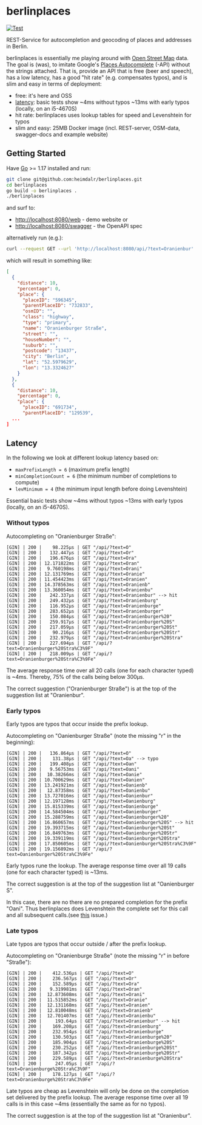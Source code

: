 # berlinplaces


[![Test](https://github.com/heimdalr/berlinplaces/actions/workflows/test.yml/badge.svg)](https://github.com/heimdalr/berlinplaces/actions/workflows/test.yml)
<!--
[![Coverage Status](https://coveralls.io/repos/github/heimdalr/arangodag/badge.svg?branch=main)](https://coveralls.io/github/heimdalr/arangodag?branch=main)
[![PkgGoDev](https://pkg.go.dev/badge/github.com/heimdalr/arangodag)](https://pkg.go.dev/github.com/heimdalr/arangodag)
[![Go Report Card](https://goreportcard.com/badge/github.com/heimdalr/arangodag)](https://goreportcard.com/report/github.com/heimdalr/arangodag)
-->

REST-Service for autocompletion and geocoding of places and addresses in Berlin.

berlinplaces is essentially me playing around with [Open Street Map](https://wiki.osmfoundation.org/wiki/Main_Page)
data. The goal is (was), to imitate Google's [Places Autocomplete](https://developers.google.com/maps/documentation/javascript/places-autocomplete#introduction)
(-API) without the strings attached. That is, provide an API that is free (beer and speech), has a low latency, has a 
good "hit rate" (e.g. compensates typos), and is slim and easy in terms of deployment: 

- free: it's here and OSS
- [latency](#latency): basic tests show ~4ms without typos ~13ms with early typos (locally, on an i5-4670S)
- hit rate: berlinplaces uses lookup tables for speed and Levenshtein for typos
- slim and easy: 25MB Docker image (incl. REST-server, OSM-data, swagger-docs and example website) 
  
## Getting Started

Have [Go](https://go.dev/) >= 1.17 installed and run: 

~~~~bash
git clone git@github.com:heimdalr/berlinplaces.git
cd berlinplaces
go build -o berlinplaces .
./berlinplaces 
~~~~

and surf to:

- <http://localhost:8080/web> - demo website or
- <http://localhost:8080/swagger> - the OpenAPI spec

alternatively run (e.g.): 

~~~~bash
curl --request GET --url 'http://localhost:8080/api/?text=Oranienbur' | jq
~~~~

which will result in something like:

~~~~json
[
  {
    "distance": 10,
    "percentage": 0,
    "place": {
      "placeID": "596345",
      "parentPlaceID": "732833",
      "osmID": "",
      "class": "highway",
      "type": "primary",
      "name": "Oranienburger Straße",
      "street": "",
      "houseNumber": "",
      "suburb": "",
      "postcode": "13437",
      "city": "Berlin",
      "lat": "52.5979629",
      "lon": "13.3324627"
    }
  },
  {
    "distance": 10,
    "percentage": 0,
    "place": {
      "placeID": "691734",
      "parentPlaceID": "129539",  
  ...
]
~~~~


## Latency

In the following we look at different lookup latency based on:

- `maxPrefixLength = 6` (maximum prefix length)
- `minCompletionCount = 6` (the minimum number of completions to compute)
- `levMinimum = 4` (the minimum input length before doing Levenshtein)

Essential basic tests show ~4ms without typos ~13ms with early typos (locally, on an i5-4670S).

### Without typos

Autocompleting on "Oranienburger Straße":

~~~~
[GIN] | 200 |    98.225µs | GET "/api/?text=O"
[GIN] | 200 |   132.447µs | GET "/api/?text=Or"
[GIN] | 200 |   196.676µs | GET "/api/?text=Ora"
[GIN] | 200 | 12.171822ms | GET "/api/?text=Oran"
[GIN] | 200 |  9.760198ms | GET "/api/?text=Orani"
[GIN] | 200 | 12.131769ms | GET "/api/?text=Oranie"
[GIN] | 200 | 11.454423ms | GET "/api/?text=Oranien"
[GIN] | 200 | 14.378563ms | GET "/api/?text=Oranienb"
[GIN] | 200 | 13.360054ms | GET "/api/?text=Oranienbu"
[GIN] | 200 |   242.337µs | GET "/api/?text=Oranienbur" --> hit
[GIN] | 200 |   249.432µs | GET "/api/?text=Oranienburg"
[GIN] | 200 |   116.952µs | GET "/api/?text=Oranienburge"
[GIN] | 200 |   283.652µs | GET "/api/?text=Oranienburger"
[GIN] | 200 |   150.084µs | GET "/api/?text=Oranienburger%20"
[GIN] | 200 |   259.917µs | GET "/api/?text=Oranienburger%20S"
[GIN] | 200 |   217.059µs | GET "/api/?text=Oranienburger%20St"
[GIN] | 200 |    90.216µs | GET "/api/?text=Oranienburger%20Str"
[GIN] | 200 |   232.979µs | GET "/api/?text=Oranienburger%20Stra"
[GIN] | 200 |   227.694µs | GET "/api/?text=Oranienburger%20Stra%C3%9F"
[GIN] | 200 |   218.009µs | GET "/api/?text=Oranienburger%20Stra%C3%9Fe"
~~~~

The average response time over all 20 calls (one for each character typed) is ~4ms. Thereby, 75% of the calls being 
below 300µs. 

The correct suggestion ("Oranienburger Straße") is at the top of the suggestion list at "Oranienbur".

### Early typos

Early typos are typos that occur inside the prefix lookup.

Autocompleting on "Oanienburger Straße" (note the missing "r" in the beginning):

~~~~
[GIN] | 200 |   136.864µs | GET "/api/?text=O"
[GIN] | 200 |    131.38µs | GET "/api/?text=Oa" --> typo
[GIN] | 200 |   199.408µs | GET "/api/?text=Oan"
[GIN] | 200 |   9.56753ms | GET "/api/?text=Oani"
[GIN] | 200 |  10.38266ms | GET "/api/?text=Oanie"
[GIN] | 200 | 10.700629ms | GET "/api/?text=Oanien"
[GIN] | 200 | 13.241921ms | GET "/api/?text=Oanienb"
[GIN] | 200 |  12.87358ms | GET "/api/?text=Oanienbu"
[GIN] | 200 | 13.727016ms | GET "/api/?text=Oanienbur"
[GIN] | 200 | 12.197128ms | GET "/api/?text=Oanienburg"
[GIN] | 200 | 15.815339ms | GET "/api/?text=Oanienburge"
[GIN] | 200 | 14.584504ms | GET "/api/?text=Oanienburger"
[GIN] | 200 | 15.288759ms | GET "/api/?text=Oanienburger%20"
[GIN] | 200 | 16.860657ms | GET "/api/?text=Oanienburger%20S" --> hit
[GIN] | 200 | 19.393715ms | GET "/api/?text=Oanienburger%20St"
[GIN] | 200 | 16.849763ms | GET "/api/?text=Oanienburger%20Str"
[GIN] | 200 | 19.339119ms | GET "/api/?text=Oanienburger%20Stra"
[GIN] | 200 | 17.850605ms | GET "/api/?text=Oanienburger%20Stra%C3%9F"
[GIN] | 200 | 19.156892ms | GET "/api/?text=Oanienburger%20Stra%C3%9Fe"
~~~~

Early typos rune the lookup. The average response time over all 19 calls (one for each character typed) is ~13ms. 

The correct suggestion is at the top of the suggestion list at "Oanienburger S".

In this case, there are no there are no prepared completion for the prefix "Oani". Thus berlinplaces does Levenshtein
the complete set for this call and all subsequent calls.(see [this](https://github.com/heimdalr/berlinplaces/issues/1) 
issue.)

### Late typos

Late typos are typos that occur outside / after the prefix lookup.  

Autocompleting on "Oranienburge Straße" (note the missing "r" in before "Straße"):

~~~~
[GIN] | 200 |    412.536µs | GET "/api/?text=O"
[GIN] | 200 |    236.567µs | GET "/api/?text=Or"
[GIN] | 200 |    152.589µs | GET "/api/?text=Ora"
[GIN] | 200 |   9.319981ms | GET "/api/?text=Oran"
[GIN] | 200 |  12.873608ms | GET "/api/?text=Orani"
[GIN] | 200 |  11.515852ms | GET "/api/?text=Oranie"
[GIN] | 200 |  12.131168ms | GET "/api/?text=Oranien"
[GIN] | 200 |  12.810048ms | GET "/api/?text=Oranienb"
[GIN] | 200 |  12.701407ms | GET "/api/?text=Oranienbu"
[GIN] | 200 |     193.64µs | GET "/api/?text=Oranienbur" --> hit
[GIN] | 200 |    169.208µs | GET "/api/?text=Oranienburg"
[GIN] | 200 |    232.954µs | GET "/api/?text=Oranienburge"
[GIN] | 200 |    130.503µs | GET "/api/?text=Oranienburge%20"
[GIN] | 200 |    185.904µs | GET "/api/?text=Oranienburge%20S"
[GIN] | 200 |    230.252µs | GET "/api/?text=Oranienburge%20St"
[GIN] | 200 |    187.342µs | GET "/api/?text=Oranienburge%20Str"
[GIN] | 200 |    229.589µs | GET "/api/?text=Oranienburge%20Stra"
[GIN] | 200 |     247.05µs | GET "/api/?text=Oranienburge%20Stra%C3%9F"
[GIN] | 200 |    178.127µs | GET "/api/?text=Oranienburge%20Stra%C3%9Fe"
~~~~

Late typos are cheap as Levenshtein will only be done on the completion set delivered by the prefix lookup. The average 
response time over all 19 calls is in this case ~4ms (essentially the same as for no typos).

The correct suggestion is at the top of the suggestion list at "Oranienbur".

